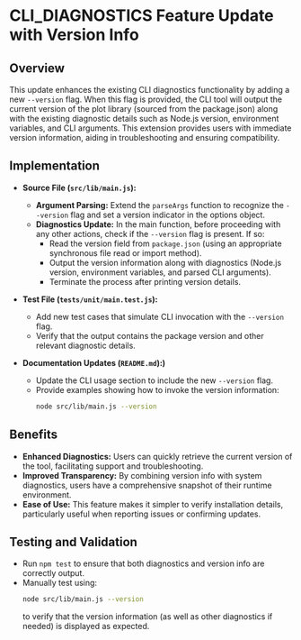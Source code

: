 # CLI_DIAGNOSTICS Feature Update with Version Info

## Overview
This update enhances the existing CLI diagnostics functionality by adding a new `--version` flag. When this flag is provided, the CLI tool will output the current version of the plot library (sourced from the package.json) along with the existing diagnostic details such as Node.js version, environment variables, and CLI arguments. This extension provides users with immediate version information, aiding in troubleshooting and ensuring compatibility.

## Implementation
- **Source File (`src/lib/main.js`):**
  - **Argument Parsing:** Extend the `parseArgs` function to recognize the `--version` flag and set a version indicator in the options object.
  - **Diagnostics Update:** In the main function, before proceeding with any other actions, check if the `--version` flag is present. If so:
    - Read the version field from `package.json` (using an appropriate synchronous file read or import method).
    - Output the version information along with diagnostics (Node.js version, environment variables, and parsed CLI arguments).
    - Terminate the process after printing version details.
  
- **Test File (`tests/unit/main.test.js`):**
  - Add new test cases that simulate CLI invocation with the `--version` flag.
  - Verify that the output contains the package version and other relevant diagnostic details.

- **Documentation Updates (`README.md`):)**
  - Update the CLI usage section to include the new `--version` flag.
  - Provide examples showing how to invoke the version information: 
    ```bash
    node src/lib/main.js --version
    ```

## Benefits
- **Enhanced Diagnostics:** Users can quickly retrieve the current version of the tool, facilitating support and troubleshooting.
- **Improved Transparency:** By combining version info with system diagnostics, users have a comprehensive snapshot of their runtime environment.
- **Ease of Use:** This feature makes it simpler to verify installation details, particularly useful when reporting issues or confirming updates.

## Testing and Validation
- Run `npm test` to ensure that both diagnostics and version info are correctly output.
- Manually test using:
  ```bash
  node src/lib/main.js --version
  ```
  to verify that the version information (as well as other diagnostics if needed) is displayed as expected.